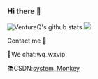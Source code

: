 ### Hi there 👋
![VentureQ's github stats](https://github-readme-stats.vercel.app/api?username=VentureQ&theme=radical) 
![](https://github-readme-stats.vercel.app/api/top-langs/?username=VentureQ&layout=compact&theme=radical)

Contact me 📱

🔌We chat:wq_wxvip

📚CSDN:[system_Monkey](https://blog.csdn.net/qq_37283570)

<!--
**VentureQ/VentureQ** is a ✨ _special_ ✨ repository because its `README.md` (this file) appears on your GitHub profile.

Here are some ideas to get you started:

- 🔭 I’m currently working on ...
- 🌱 I’m currently learning ...
- 👯 I’m looking to collaborate on ...
- 🤔 I’m looking for help with ...
- 💬 Ask me about ...
- 📫 How to reach me: ...
- 😄 Pronouns: ...
- ⚡ Fun fact: ...
-->

